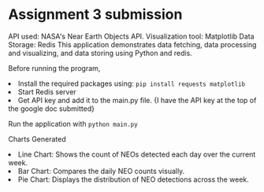# Assignment 3 submission
API used: NASA's Near Earth Objects API.
Visualization tool: Matplotlib
Data Storage: Redis
This application demonstrates data fetching, data processing and visualizing, and data storing using Python and redis.

Before running the program, 
<li>
  Install the required packages using:
  <code>pip install requests matplotlib</code>
</li>
<li>
  Start Redis server
</li>
<li>
  Get API key and add it to the main.py file. {I have the API key at the top of the google doc submitted}
</li>

Run the application with <code>python main.py</code>

Charts Generated
<li>Line Chart: Shows the count of NEOs detected each day over the current week.
<li>Bar Chart: Compares the daily NEO counts visually.
<li>Pie Chart: Displays the distribution of NEO detections across the week.
